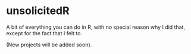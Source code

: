 # unsolicitedR

A bit of everything you can do in R, with no special reason why I did that, except for the fact that I felt to.

(New projects will be added soon).

